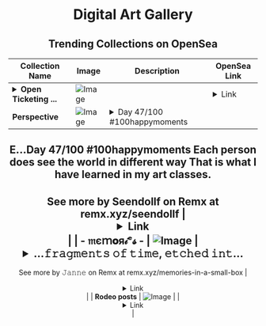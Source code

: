 <div align="center">

# Digital Art Gallery

## Trending Collections on OpenSea

| Collection Name                       | Image                                                                                     | Description                       | OpenSea Link                                                                                          |
|---------------------------------------|-------------------------------------------------------------------------------------------|-----------------------------------|--------------------------------------------------------------------------------------------------------|
| **<details><summary>Open Ticketing ...</summary>Open Ticketing Ecosystem Event 10344</details>** | ![Image](https://i.seadn.io/s/raw/files/ad4b567b5e819f5eb9dc8588aeb6896f.png?w=500&auto=format?w=200&auto=format) |  | <details><summary>Link</summary>[Open Ticketing Ecosystem Event 10344](https://opensea.io/collection/open-ticketing-ecosystem-event-10344)</details> |
| **Perspective** | ![Image](https://i.seadn.io/s/raw/files/ac31ef3053b76d30172e6f831be6c635.jpg?w=500&auto=format?w=200&auto=format) | <details><summary>Day 47/100 #100happymoments 
E...</summary>Day 47/100 #100happymoments 
Each person does see the world in different way
That is what I have learned in my art classes.
--
See more by Seendollf on Remx at remx.xyz/seendollf</details> | <details><summary>Link</summary>[Perspective](https://opensea.io/collection/perspective-42)</details> |
| **- 𝔪єｍ𝐨я𝒾ᵉ𝓼 -** | ![Image](https://i.seadn.io/s/raw/files/b79a55f216c336a7ea1e2094b8b01b71.jpg?w=500&auto=format?w=200&auto=format) | <details><summary>…𝚏𝚛𝚊𝚐𝚖𝚎𝚗𝚝𝚜 𝚘𝚏 𝚝𝚒𝚖𝚎, 𝚎𝚝𝚌𝚑𝚎𝚍 𝚒𝚗𝚝...</summary>…𝚏𝚛𝚊𝚐𝚖𝚎𝚗𝚝𝚜 𝚘𝚏 𝚝𝚒𝚖𝚎, 𝚎𝚝𝚌𝚑𝚎𝚍 𝚒𝚗𝚝𝚘 𝚝𝚑𝚎 𝚜𝚘𝚞𝚕, 𝚛𝚎𝚖𝚒𝚗𝚍𝚒𝚗𝚐 𝚞𝚜 𝚠𝚑𝚎𝚛𝚎 𝚠𝚎’𝚟𝚎 𝚋𝚎𝚎𝚗 𝚊𝚗𝚍 𝚑𝚘𝚠 𝚏𝚊𝚛 𝚠𝚎’𝚟𝚎 𝚌𝚘𝚖𝚎…
--
See more by 𝙹𝚊𝚗𝚗𝚎 on Remx at remx.xyz/memories-in-a-small-box</details> | <details><summary>Link</summary>[- 𝔪єｍ𝐨я𝒾ᵉ𝓼 -](https://opensea.io/collection/miemoiaies)</details> |
| **Rodeo posts** | ![Image](https://i.seadn.io/gae/MqYwibO04Wr06BvFaKhixmoeOFHUF67cRBlMzJFSOqWiqlc62aFJUbxxpIDTXtEIXyjHzq-KPA506ALxz2KdY6OG41Ga3mlwa7anvA?w=500&auto=format?w=200&auto=format) |  | <details><summary>Link</summary>[Rodeo posts](https://opensea.io/collection/rodeo-posts-6238)</details> |

</div>